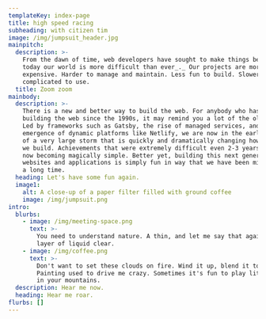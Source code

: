 ```yaml
---
templateKey: index-page
title: high speed racing
subheading: with citizen tim
image: /img/jumpsuit_header.jpg
mainpitch:
  description: >-
    From the dawn of time, web developers have sought to make things better. But
    today our world is more difficult than ever_._ Our projects are more
    expensive. Harder to manage and maintain. Less fun to build. Slower and more
    complicated to use.
  title: Zoom zoom
mainbody:
  description: >-
    There is a new and better way to build the web. For anybody who has been
    building the web since the 1990s, it may remind you a lot of the old way.
    Led by frameworks such as Gatsby, the rise of managed services, and the
    emergence of dynamic platforms like Netlify, we are now in the early stages
    of a very large storm that is quickly and dramatically changing how and what
    we build. Achievements that were extremely difficult even 2-3 years ago are
    now becoming magically simple. Better yet, building this next generation of
    websites and applications is simply fun in way that we have been missing for
    a long time.
  heading: Let's have some fun again.
  image1:
    alt: A close-up of a paper filter filled with ground coffee
    image: /img/jumpsuit.png
intro:
  blurbs:
    - image: /img/meeting-space.png
      text: >-
        You need to understand nature. A thin, and let me say that again, a THIN
        layer of liquid clear. 
    - image: /img/coffee.png
      text: >-
        Don't want to set these clouds on fire. Wind it up, blend it together.
        Painting used to drive me crazy. Sometimes it's fun to play little games
        in your mountains. 
  description: Hear me now.
  heading: Hear me roar.
flurbs: []
---
```


